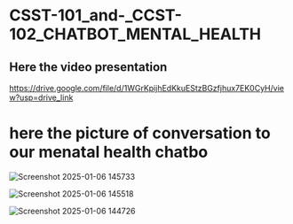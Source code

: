 # CSST-101_and-_CCST-102_CHATBOT_MENTAL_HEALTH
## Here the video presentation
https://drive.google.com/file/d/1WGrKpijhEdKkuEStzBGzfjhux7EK0CyH/view?usp=drive_link

# here the picture of conversation to our menatal health chatbo

![Screenshot 2025-01-06 145733](https://github.com/user-attachments/assets/8b611d47-81d1-4b64-b10a-312b4c48ae0f)


![Screenshot 2025-01-06 145518](https://github.com/user-attachments/assets/dd4da9c1-3998-4b5b-ba03-da1c98e45971)


![Screenshot 2025-01-06 144726](https://github.com/user-attachments/assets/9e99505c-30e2-4954-b013-19eac06eb610)






